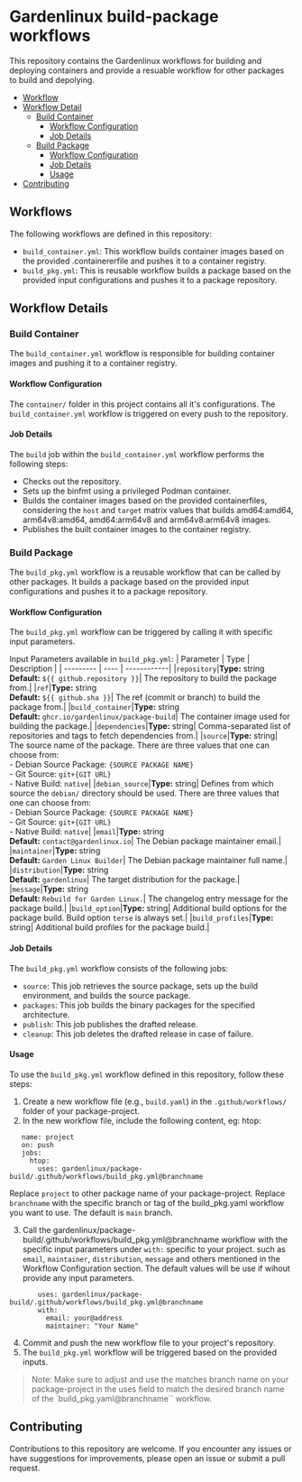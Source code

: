 # Gardenlinux build-package workflows

This repository contains the Gardenlinux workflows for building and deploying containers and provide a resuable workflow for other packages to build and depolying.

- [Workflow](#workflows)
- [Workflow Detail](#workflow-details)
  - [Build Container](#build-container)
    - [Workflow Configuration](#workflow-configuration)
    - [Job Details](#job-details)
  - [Build Package](#build-package)
    - [Workflow Configuration](#workflow-configuration-1)
    - [Job Details](#job-details-1)
    - [Usage](#usage)
- [Contributing](#contributing)

## Workflows

The following workflows are defined in this repository:

- `build_container.yml`: This workflow builds container images based on the provided .containererfile and pushes it to a container registry.
- `build_pkg.yml`: This is reusable workflow builds a package based on the provided input configurations and pushes it to a package repository.

## Workflow Details

### Build Container

The `build_container.yml` workflow is responsible for building container images and pushing it to a container registry.

#### Workflow Configuration

The `container/` folder in this project contains all it's configurations. The `build_container.yml` workflow is triggered on every push to the repository. 

#### Job Details

The `build` job within the `build_container.yml` workflow performs the following steps:
- Checks out the repository.
- Sets up the binfmt using a privileged Podman container.
- Builds the container images based on the provided containerfiles, considering the `host` and `target` matrix values that builds amd64:amd64, arm64v8:amd64, amd64:arm64v8 and arm64v8:arm64v8 images.
- Publishes the built container images to the container registry.

### Build Package

The `build_pkg.yml` workflow is a reusable workflow that can be called by other packages. It builds a package based on the provided input configurations and pushes it to a package repository.

#### Workflow Configuration

The `build_pkg.yml` workflow can be triggered by calling it with specific input parameters.

Input Parameters available in `build_pkg.yml`:
| Parameter | Type | Description |
| --------- | ---- | ------------|
|`repository`|**Type:** string<br>**Default:** `${{ github.repository }}`| The repository to build the package from.|
|`ref`|**Type:** string<br>**Default:** `${{ github.sha }}`| The ref (commit or branch) to build the package from.|
|`build_container`|**Type:** string<br>**Default:** `ghcr.io/gardenlinux/package-build`| The container image used for building the package.|
|`dependencies`|**Type:** string| Comma-separated list of repositories and tags to fetch dependencies from.|
|`source`|**Type:** string| The source name of the package. There are three values that one can choose from:<br>- Debian Source Package: `{SOURCE PACKAGE NAME}`<br>- Git Source: `git+{GIT URL}`<br>- Native Build: `native`|
|`debian_source`|**Type:** string| Defines from which source the `debian/` directory should be used. There are three values that one can choose from:<br>- Debian Source Package: `{SOURCE PACKAGE NAME}`<br>- Git Source: `git+{GIT URL}`<br>- Native Build: `native`|
|`email`|**Type:** string<br>**Default:** `contact@gardenlinux.io`| The Debian package maintainer email.|
|`maintainer`|**Type:** string<br>**Default:** `Garden Linux Builder`| The Debian package maintainer full name.|
|`distribution`|**Type:** string<br>**Default:** `gardenlinux`| The target distribution for the package.|
|`message`|**Type:** string<br>**Default:** `Rebuild for Garden Linux.`| The changelog entry message for the package build.|
|`build_option`|**Type:** string| Additional build options for the package build. Build option `terse` is always set.|
|`build_profiles`|**Type:** string| Additional build profiles for the package build.|


#### Job Details

The `build_pkg.yml` workflow consists of the following jobs:
- `source`: This job retrieves the source package, sets up the build environment, and builds the source package.
- `packages`: This job builds the binary packages for the specified architecture.
- `publish`: This job publishes the drafted release.
- `cleanup`: This job deletes the drafted release in case of failure.

#### Usage

To use the `build_pkg.yml` workflow defined in this repository, follow these steps:

1. Create a new workflow file (e.g., `build.yaml`) in the `.github/workflows/` folder of your package-project.
2. In the new workflow file, include the following content, eg: htop:

```
   name: project
   on: push
   jobs:
     htop:
       uses: gardenlinux/package-build/.github/workflows/build_pkg.yml@branchname
```
Replace `project` to other package name of your package-project. Replace `branchname` with the specific branch or tag of the build_pkg.yaml workflow you want to use. The default is `main` branch.

3. Call the gardenlinux/package-build/.github/workflows/build_pkg.yml@branchname workflow with the specific input parameters under `with:` specific to your project. such as `email`, `maintainer`, `distribution`, `message` and others mentioned in the Workflow Configuration section. The default values will be use if wihout provide any input parameters.
```
       uses: gardenlinux/package-build/.github/workflows/build_pkg.yml@branchname
       with:
         email: your@address
         maintainer: "Your Name"
```
4. Commit and push the new workflow file to your project's repository.
5. The `build_pkg.yml` workflow will be triggered based on the provided inputs.

> Note: Make sure to adjust and use the matches branch name on your package-project in the uses field to match the desired branch name of the `build_pkg.yaml@branchname`` workflow.

## Contributing

Contributions to this repository are welcome. If you encounter any issues or have suggestions for improvements, please open an issue or submit a pull request.
